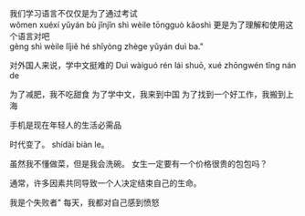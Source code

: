 我们学习语言不仅仅是为了通过考试\
wǒmen xuéxí yǔyán bù jǐnjǐn shì wèile tōngguò kǎoshì
更是为了理解和使用这个语言对吧\
gèng shì wèile lǐjiě hé shǐyòng zhège yǔyán duì ba."

对外国人来说，学中文挺难的
Duì wàiguó rén lái shuō, xué zhōngwén tǐng nán de

为了减肥，我不吃甜食
为了学中文，我来到中国
为了找到一个好工作，我搬到上海

手机是现在年轻人的生活必需品

时代变了。
shídài biàn le。

虽然我不懂做菜，但是我会洗碗。
女生一定要有一个价格很贵的包包吗？

通常，许多因素共同导致一个人决定结束自己的生命。

我是个失败者"
每天，我都对自己感到愤怒
